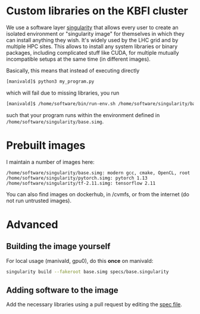 # Custom libraries on the KBFI cluster

We use a software layer [singularity](https://docs.sylabs.io/guides/3.11/user-guide/) that allows every user to create an isolated environment or "singularity image" for themselves in which they can install anything they wish. It's widely used by the LHC grid and by multiple HPC sites.
This allows to install any system libraries or binary packages, including complicated stuff like CUDA, for multiple mutually incompatible setups at the same time (in different images).

Basically, this means that instead of executing directly

``` bash
[manivald]$ python3 my_program.py
```

which will fail due to missing libraries, you run

```bash
[manivald]$ /home/software/bin/run-env.sh /home/software/singularity/base.simg python3 my_program.py
```

such that your program runs within the environment defined in `/home/software/singularity/base.simg`.

# Prebuilt images

I maintain a number of images here:
```
/home/software/singularity/base.simg: modern gcc, cmake, OpenCL, root
/home/software/singularity/pytorch.simg: pytorch 1.13
/home/software/singularity/tf-2.11.simg: tensorflow 2.11
```

You can also find images on dockerhub, in /cvmfs, or from the internet (do not run untrusted images).

# Advanced

## Building the image yourself

For local usage (manivald, gpu0), do this **once** on manivald:
```bash
singularity build --fakeroot base.simg specs/base.singularity
```

## Adding software to the image
Add the necessary libraries using a pull request by editing the [spec file](specs).

